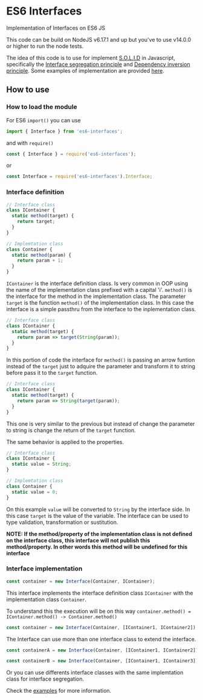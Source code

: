 # ES6 Interfaces
Implementation of Interfaces on ES6 JS

This code can be build on NodeJS v6.17.1 and up but you've to use v14.0.0 or higher to run the node tests.

The idea of this code is to use for implement [S.O.L.I.D][solid.pdf] in Javascript, specifically the [Interface segregation principle][solid-isp] and [Dependency inversion principle][solid-dip]. Some examples of implementation are provided [here][examples].

## How to use

### How to load the module

For ES6 `import()` you can use 

```js
import { Interface } from 'es6-interfaces';
```

and with `require()`

```js
const { Interface } = require('es6-interfaces');
```

or

```js
const Interface = require('es6-interfaces').Interface;
```

### Interface definition

```js
// Interface class
class IContainer {
  static method(target) {
    return target;
  }
}

// Implemtation class
class Container {
  static method(param) {
    return param + 1;
  }
}
```

`IContainer` is the interface definition class. Is very common in OOP using the name of the implementation class prefixed with a capital 'i'.
`method()` is the interface for the method in the implementation class. The parameter `target` is the function `method()` of the implementation class. In this case the interface is a simple passthru from the interface to the inplementation class.

```js
// Interface class
class IContainer {
  static method(target) {
    return param => target(String(param));
  }
}
```

In this portion of code the interface for `method()` is passing an arrow funtion instead of the `target` just to adquire the parameter and transform it to string before pass it to the `target` function.

```js
// Interface class
class IContainer {
  static method(target) {
    return param => String(target(param));
  }
}
```

This one is very similar to the previous but instead of change the parameter to string is change the return of the `target` function.

The same behavior is applied to the properties.

```js
// Interface class
class IContainer {
  static value = String;
}

// Implemtation class
class Container {
  static value = 0;
}
```

On this example `value` will be converted to `String` by the interface side. In this case `target` is the value of the variable.
The interface can be used to type validation, transformation or sustitution.

__**NOTE:** If the method/property of the implementation class is not defined on the interface class, this interface will not publish this method/property. In other words this method will be undefined for this interface__

### Interface implementation

```js
const container = new Interface(Container, IContainer);
```

This interface implements the interface definition class `IContainer` with the implementation class `Container`.

To understand this the execution will be on this way `container.method() = IContainer.method() -> Container.method()`

```js
const container = new Interface(Container, [IContainer1, IContainer2]);
```

The Interface can use more than one interface class to extend the interface.

```js
const containerA = new Interface(Container, [IContainer1, IContainer2]);

const containerB = new Interface(Container, [IContainer1, IContainer3]);
```

Or you can use differents interface classes with the same implemtation class for interface segregation.

Check the [examples][examples] for more information.

[solid.pdf]: https://web.archive.org/web/20150906155800/http://www.objectmentor.com/resources/articles/Principles_and_Patterns.pdf
[solid-isp]: https://en.wikipedia.org/wiki/Interface_segregation_principle
[solid-dip]: https://en.wikipedia.org/wiki/Dependency_inversion_principle
[examples]: examples
